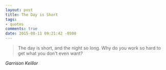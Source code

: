 ```yaml
---
layout: post
title: The Day is Short
tags:
- quotes
comments: true
date: 2015-08-11 09:21:42 -0500
---
```

<blockquote class="big">The day is short, and the night so long. Why do you work so hard to get what you don't even want?</blockquote>

<cite class="big">Garrison Keillor</cite>


